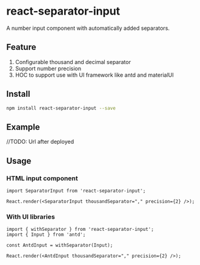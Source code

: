 # react-separator-input

A number input component with automatically added separators.

## Feature

1. Configurable thousand and decimal separator
2. Support number precision
3. HOC to support use with UI framework like antd and materialUI

## Install

```bash
npm install react-separator-input --save
```

## Example

//TODO: Url after deployed

## Usage

### HTML input component

```tsx | pure
import SeparatorInput from 'react-separator-input';

React.render(<SeparatorInput thousandSeparator="," precision={2} />);
```

### With UI libraries

```tsx | pure
import { withSeparator } from 'react-separator-input';
import { Input } from 'antd';

const AntdInput = withSeparator(Input);

React.render(<AntdInput thousandSeparator="," precision={2} />);
```
